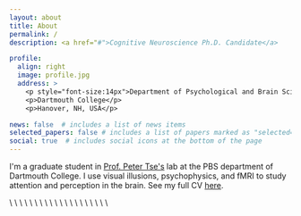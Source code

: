 ```yaml
---
layout: about
title: About
permalink: /
description: <a href="#">Cognitive Neuroscience Ph.D. Candidate</a>

profile:
  align: right
  image: profile.jpg
  address: >
    <p style="font-size:14px">Department of Psychological and Brain Sciences</p>
    <p>Dartmouth College</p>
    <p>Hanover, NH, USA</p>

news: false  # includes a list of news items
selected_papers: false # includes a list of papers marked as "selected={true}"
social: true  # includes social icons at the bottom of the page
---
```


I'm a graduate student in [Prof. Peter Tse's](https://sites.dartmouth.edu/peter/) lab at the PBS department of Dartmouth College. I use visual illusions, psychophysics, and fMRI to study attention and perception in the brain. See my full CV [here](assets/pdf/cv.pdf). 

\\
\\
\\
\\
\\
\\
\\
\\
\\
\\
\\
\\
\\
\\
\\
\\
\\
\\
\\
\\

